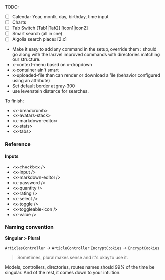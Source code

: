 TODO:

* [ ] Calendar Year, month, day, birthday, time input
* [ ] Charts
* [ ] Tab Switch [Tab1|Tab2] [icon1|icon2]
* [ ] Smart search (all in one)
 * [ ] Algolia search places [2.x]
 * Make it easy to add any command in the setup, override them : should go along with the laravel improved commands with directories matching our structure.
 * x-context-menu based on x-dropdown
* x-container ain't smart
* x-uploaded-file than can render or download a file (behavior configured using an attribute) 
* Set default border at gray-300
* use levenstein distance for searches.

To finish:

* \<x-breadcrumb>
* \<x-avatars-stack>
* \<x-markdown-editor>
* \<x-stats>
* \<x-tabs>

### Reference

#### Inputs

* \<x-checkbox />
* \<x-input />
* \<x-markdown-editor />
* \<x-password />
* \<x-quantity />
* \<x-rating />
* \<x-select />
* \<x-toggle />
* \<x-toggleable-icon />
* \<x-value />

### Naming convention
 
**Singular > Plural**

`ArticlesController` -> `ArticleController`
`EncryptCookies` -> `EncryptCookies`
> Sometimes, plural makes sense and it's okay to use it.

Models, controllers, directories, routes names should 99% of the time be singular.
And of the rest, it comes down to your intuition.
